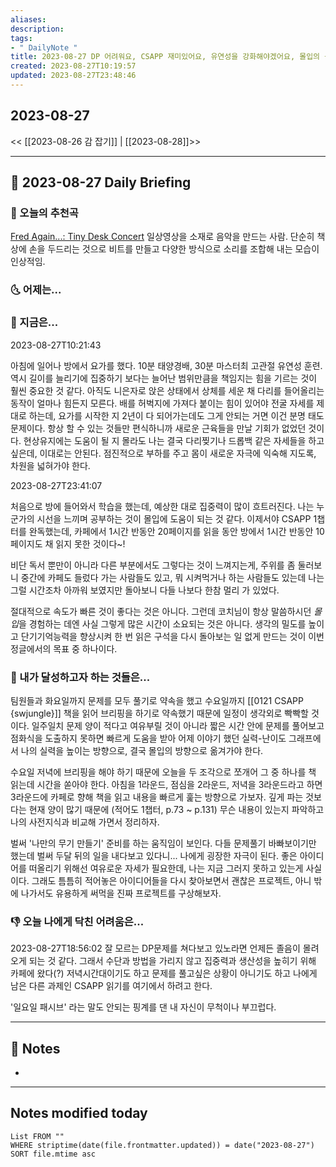 ```yaml
---
aliases: 
description:
tags:
- " DailyNote "
title: 2023-08-27 DP 어려워요, CSAPP 재미있어요, 유연성을 강화해야겠어요, 몰입의 농도를 짙게 만들어야 해요
created: 2023-08-27T10:19:57
updated: 2023-08-27T23:48:46
---
```


## 2023-08-27

<< [[2023-08-26 감 잡기]] | [[2023-08-28]]>>

---

## 📅 2023-08-27 Daily Briefing

### 🎵 오늘의 추천곡

[Fred Again...: Tiny Desk Concert](https://youtu.be/4iQmPv_dTI0?feature=shared) 일상영상을 소재로 음악을 만드는 사람. 단순히 책상에 손을 두드리는 것으로 비트를 만들고 다양한 방식으로 소리를 조합해 내는 모습이 인상적임.

### 🌜 어제는...

### 🙌 지금은...

2023-08-27T10:21:43

아침에 일어나 방에서 요가를 했다. 10분 태양경배, 30분 마스터최 고관절 유연성 훈련. 역시 길이를 늘리기에 집중하기 보다는 늘어난 범위만큼을 책임지는 힘을 기르는 것이 훨씬 중요한 것 같다. 아직도 니은자로 앉은 상태에서 상체를 세운 채 다리를 들어올리는 동작이 얼마나 힘든지 모른다. 배를 허벅지에 가져다 붙이는 힘이 있어야 전굴 자세를 제대로 하는데, 요가를 시작한 지 2년이 다 되어가는데도 그게 안되는 거면 이건 분명 태도 문제이다. 항상 할 수 있는 것들만 편식하니까 새로운 근육들을 만날 기회가 없었던 것이다. 현상유지에는 도움이 될 지 몰라도 나는 결국 다리찢기나 드롭백 같은 자세들을 하고 싶은데, 이대로는 안된다. 점진적으로 부하를 주고 몸이 새로운 자극에 익숙해 지도록, 차원을 넓혀가야 한다.

2023-08-27T23:41:07  

처음으로 방에 들어와서 학습을 했는데, 예상한 대로 집중력이 많이 흐트러진다. 나는 누군가의 시선을 느끼며 공부하는 것이 몰입에 도움이 되는 것 같다. 이제서야 CSAPP 1챕터를 완독했는데, 카페에서 1시간 반동안 20페이지를 읽을 동안 방에서 1시간 반동안 10페이지도 채 읽지 못한 것이다~! 

비단 독서 뿐만이 아니라 다른 부분에서도 그렇다는 것이 느껴지는게, 주위를 좀 둘러보니 중간에 카페도 들렀다 가는 사람들도 있고, 뭐 시켜먹거나 하는 사람들도 있는데 나는 그럴 시간조차 아까워 보였지만 돌아보니 다들 나보다 한참 멀리 가 있었다. 

절대적으로 속도가 빠른 것이 좋다는 것은 아니다. 그런데 코치님이 항상 말씀하시던 *몰입*을 경험하는 데엔 사실 그렇게 많은 시간이 소요되는 것은 아니다. 생각의 밀도를 높이고 단기기억능력을 향상시켜 한 번 읽은 구석을 다시 돌아보는 일 없게 만드는 것이 이번 정글에서의 목표 중 하나이다.

### 🚀 내가 달성하고자 하는 것들은...

팀원들과 화요일까지 문제를 모두 풀기로 약속을 했고 수요일까지 [[0121 CSAPP {swjungle}]] 책을 읽어 브리핑을 하기로 약속했기 때문에 일정이 생각외로 빡빡할 것이다. 일주일치 문제 양이 적다고 여유부릴 것이 아니라 짧은 시간 안에 문제를 풀어보고 점화식을 도출하지 못하면 빠르게 도움을 받아 어제 이야기 했던 실력-난이도 그래프에서 나의 실력을 높이는 방향으로, 결국 몰입의 방향으로 옮겨가야 한다.

수요일 저녁에 브리핑을 해야 하기 때문에 오늘을 두 조각으로 쪼개어 그 중 하나를 책 읽는데 시간을 쏟아야 한다. 아침을 1라운드, 점심을 2라운드, 저녁을 3라운드라고 하면 3라운드에 카페로 향해 책을 읽고 내용을 빠르게 훑는 방향으로 가보자. 깊게 파는 것보다는 현재 양이 많기 때문에 (적어도 1챕터, p.73 ~ p.131) 무슨 내용이 있는지 파악하고 나의 사전지식과 비교해 가면서 정리하자.

벌써 '나만의 무기 만들기' 준비를 하는 움직임이 보인다. 다들 문제풀기 바빠보이기만 했는데 벌써 두달 뒤의 일을 내다보고 있다니... 나에게 굉장한 자극이 된다. 좋은 아이디어를 떠올리기 위해선 여유로운 자세가 필요한데, 나는 지금 그러지 못하고 있는게 사실이다. 그래도 틈틈히 적어놓은 아이디어들을 다시 찾아보면서 괜찮은 프로젝트, 아니 밖에 나가서도 유용하게 써먹을 진짜 프로젝트를 구상해보자.

### 👎 오늘 나에게 닥친 어려움은...

2023-08-27T18:56:02 잘 모르는 DP문제를 쳐다보고 있노라면 언제든 졸음이 몰려오게 되는 것 같다. 그래서 수단과 방법을 가리지 않고 집중력과 생산성을 높히기 위해 카페에 왔다(?) 저녁시간대이기도 하고 문제를 풀고싶은 상황이 아니기도 하고 나에게 남은 다른 과제인 CSAPP 읽기를 여기에서 하려고 한다. 

'일요일 패시브' 라는 말도 안되는 핑계를 댄 내 자신이 무척이나 부끄럽다.

---

## 📝 Notes

- 

---

## Notes modified today

```dataview
List FROM "" 
WHERE striptime(date(file.frontmatter.updated)) = date("2023-08-27") 
SORT file.mtime asc
```
